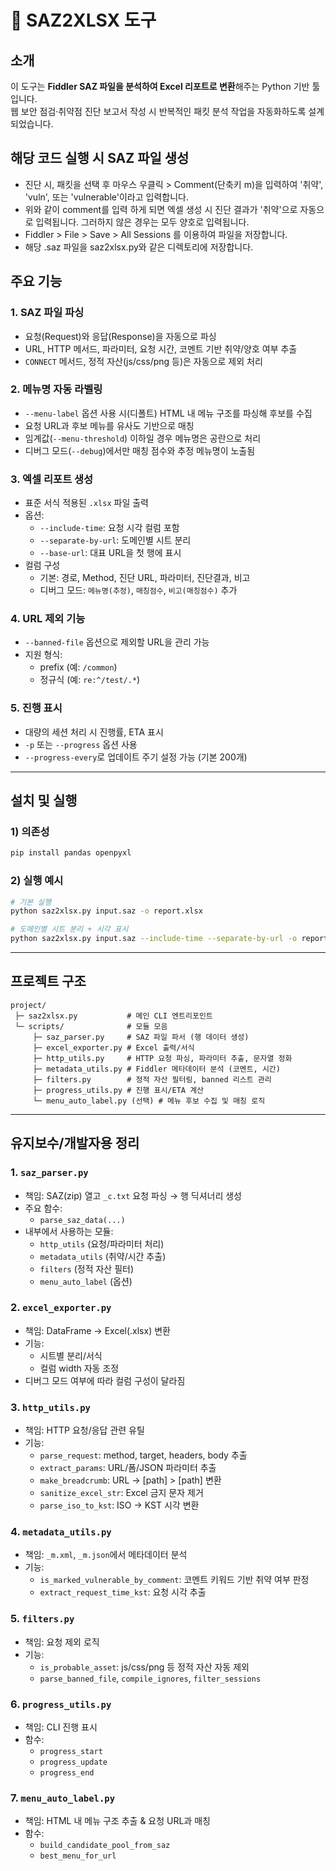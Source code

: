 # 📘 SAZ2XLSX 도구

## 소개
이 도구는 **Fiddler SAZ 파일을 분석하여 Excel 리포트로 변환**해주는 Python 기반 툴입니다.  
웹 보안 점검·취약점 진단 보고서 작성 시 반복적인 패킷 분석 작업을 자동화하도록 설계되었습니다.

## 해당 코드 실행 시 SAZ 파일 생성
- 진단 시, 패킷을 선택 후 마우스 우클릭 > Comment(단축키 m)을 입력하여 '취약', 'vuln', 또는 'vulnerable'이라고 입력합니다.
- 위와 같이 comment를 입력 하게 되면 엑셀 생성 시 진단 결과가 '취약'으로 자동으로 입력됩니다. 그러하지 않은 경우는 모두 양호로 입력됩니다.
- Fiddler > File > Save > All Sessions 를 이용하여 파일을 저장합니다.
- 해당 .saz 파일을 saz2xlsx.py와 같은 디렉토리에 저장합니다.

## 주요 기능

### 1. SAZ 파일 파싱
- 요청(Request)와 응답(Response)을 자동으로 파싱
- URL, HTTP 메서드, 파라미터, 요청 시간, 코멘트 기반 취약/양호 여부 추출
- `CONNECT` 메서드, 정적 자산(js/css/png 등)은 자동으로 제외 처리

### 2. 메뉴명 자동 라벨링
- `--menu-label` 옵션 사용 시(디폴트) HTML 내 메뉴 구조를 파싱해 후보를 수집
- 요청 URL과 후보 메뉴를 유사도 기반으로 매칭
- 임계값(`--menu-threshold`) 이하일 경우 메뉴명은 공란으로 처리
- 디버그 모드(`--debug`)에서만 매칭 점수와 추정 메뉴명이 노출됨

### 3. 엑셀 리포트 생성
- 표준 서식 적용된 `.xlsx` 파일 출력
- 옵션:
  - `--include-time`: 요청 시각 컬럼 포함
  - `--separate-by-url`: 도메인별 시트 분리
  - `--base-url`: 대표 URL을 첫 행에 표시
- 컬럼 구성
  - 기본: 경로, Method, 진단 URL, 파라미터, 진단결과, 비고
  - 디버그 모드: `메뉴명(추정)`, `매칭점수`, `비고(매칭점수)` 추가

### 4. URL 제외 기능
- `--banned-file` 옵션으로 제외할 URL을 관리 가능
- 지원 형식:
  - prefix (예: `/common`)
  - 정규식 (예: `re:^/test/.*`)

### 5. 진행 표시
- 대량의 세션 처리 시 진행률, ETA 표시
- `-p` 또는 `--progress` 옵션 사용
- `--progress-every`로 업데이트 주기 설정 가능 (기본 200개)

---

## 설치 및 실행

### 1) 의존성
```bash
pip install pandas openpyxl
```

### 2) 실행 예시
```bash
# 기본 실행
python saz2xlsx.py input.saz -o report.xlsx

# 도메인별 시트 분리 + 시각 표시
python saz2xlsx.py input.saz --include-time --separate-by-url -o report_split.xlsx
```

---

## 프로젝트 구조

```
project/
 ├─ saz2xlsx.py           # 메인 CLI 엔트리포인트
 └─ scripts/              # 모듈 모음
     ├─ saz_parser.py     # SAZ 파일 파서 (행 데이터 생성)
     ├─ excel_exporter.py # Excel 출력/서식
     ├─ http_utils.py     # HTTP 요청 파싱, 파라미터 추출, 문자열 정화
     ├─ metadata_utils.py # Fiddler 메타데이터 분석 (코멘트, 시간)
     ├─ filters.py        # 정적 자산 필터링, banned 리스트 관리
     ├─ progress_utils.py # 진행 표시/ETA 계산
     └─ menu_auto_label.py (선택) # 메뉴 후보 수집 및 매칭 로직
```

---

## 유지보수/개발자용 정리

### 1. `saz_parser.py`
- 책임: SAZ(zip) 열고 `_c.txt` 요청 파싱 → 행 딕셔너리 생성
- 주요 함수:
  - `parse_saz_data(...)`
- 내부에서 사용하는 모듈:
  - `http_utils` (요청/파라미터 처리)
  - `metadata_utils` (취약/시간 추출)
  - `filters` (정적 자산 필터)
  - `menu_auto_label` (옵션)

### 2. `excel_exporter.py`
- 책임: DataFrame → Excel(.xlsx) 변환
- 기능:
  - 시트별 분리/서식
  - 컬럼 width 자동 조정
- 디버그 모드 여부에 따라 컬럼 구성이 달라짐

### 3. `http_utils.py`
- 책임: HTTP 요청/응답 관련 유틸
- 기능:
  - `parse_request`: method, target, headers, body 추출
  - `extract_params`: URL/폼/JSON 파라미터 추출
  - `make_breadcrumb`: URL → [path] > [path] 변환
  - `sanitize_excel_str`: Excel 금지 문자 제거
  - `parse_iso_to_kst`: ISO → KST 시각 변환

### 4. `metadata_utils.py`
- 책임: `_m.xml`, `_m.json`에서 메타데이터 분석
- 기능:
  - `is_marked_vulnerable_by_comment`: 코멘트 키워드 기반 취약 여부 판정
  - `extract_request_time_kst`: 요청 시각 추출

### 5. `filters.py`
- 책임: 요청 제외 로직
- 기능:
  - `is_probable_asset`: js/css/png 등 정적 자산 자동 제외
  - `parse_banned_file`, `compile_ignores`, `filter_sessions`

### 6. `progress_utils.py`
- 책임: CLI 진행 표시
- 함수:
  - `progress_start`
  - `progress_update`
  - `progress_end`

### 7. `menu_auto_label.py` 
- 책임: HTML 내 메뉴 구조 추출 & 요청 URL과 매칭
- 함수:
  - `build_candidate_pool_from_saz`
  - `best_menu_for_url`
